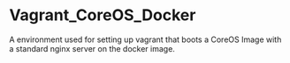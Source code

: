 Vagrant_CoreOS_Docker
=====================

A environment used for setting up vagrant that boots a CoreOS Image with a standard nginx server on the docker image.
